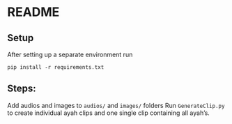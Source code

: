 # README #

## Setup ##

After setting up a separate environment run 

`pip install -r requirements.txt`

## Steps: ##

Add audios and images to `audios/` and `images/` folders
Run `GenerateClip.py` to create individual ayah clips and one single clip containing all ayah’s.

